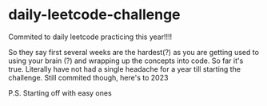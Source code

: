 # daily-leetcode-challenge
Commited to daily leetcode practicing this year!!!!



So they say first several weeks are the hardest(?) as you are getting used to using your brain (?) and wrapping up the concepts into code. So far it's true. Literally have not had a single headache for a year till starting the challenge. Still commited though, here's to 2023

P.S. Starting off with easy ones
